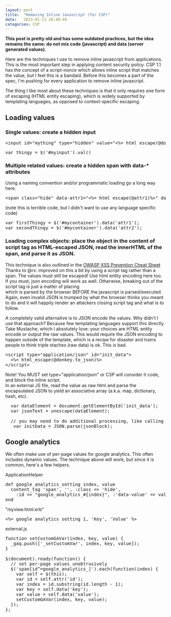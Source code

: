 ```yaml
---
layout: post
title:  "Removing Inline Javascript (for CSP)"
date:   2013-01-13 20:40:49
categories: CSP
---
```


**This post is pretty old and has some outdated practices, but the idea remains the same: do not mix code (javascript) and data (server generated values).**

Here are the techniques I use to remove inline javascript from applications. This is the most important step in applying content security policy. CSP 1.1 has the concept of a script-nonce which allows inline script that matches the value, but I feel this is a bandaid. Before this becomes a part of the spec, I'm pushing for every application to remove inline javascript.  

The thing I like most about these techniques is that it only requires one form of escaping (HTML entity escaping), which is widely supported by templating languages, as opposed to context-specific escaping.  

## Loading values

### Single values: create a hidden input

<pre class="prettyprint">
&lt;input id="mything" type="hidden" value="<%= html_escape(@donkey) %>"&gt;
</pre>

<pre class="prettyprint">var thingy = $('#myinput').val()</pre>

### Multiple related values: create a hidden span with data-* attributes

<div>Using a naming convention and/or programmatic loading go a long way here.</div>

<pre class="prettyprint">&lt;span class="hide" data-attr1="<%= html_escape(@attr1)%>" data-attr2="<%= html_escape(@attr2)%>" id="mycontainer"&gt;&lt;/span&gt;</pre>

(note this is terrible code, but I didn't want to use any language specific code)

<pre class="prettyprint">var firstThingy = $('#mycontainer').data('attr1');
var secondThingy = $('#mycontainer').data('attr2');</pre>

### Loading complex objects: place the object in the content of script tag as HTML-escaped JSON, read the innerHTML of the span, and parse it as JSON.

This technique is also outlined in the [OWASP XSS Prevention Cheat Sheet](https://www.owasp.org/index.php/XSS_(Cross_Site_Scripting)_Prevention_Cheat_Sheet#RULE_.233.1_-_HTML_escape_JSON_values_in_an_HTML_context_and_read_the_data_with_JSON.parse) Thanks to @rx: improved on this a bit by using a script tag rather than a span. The values must still be escaped! Use html entity encoding here too. If you must, json encoding will work as well. Otherwise, breaking out of the script tag is just a matter of placing   
which is parsed by the browser BEFORE the javascript is parsed/executed. Again, even invalid JSON is trumped by what the browser thinks you meant to do and it will happily render an attackers closing script tag and what is to follow.  

A completely valid alternative is to JSON encode the values. Why didn't I use that approach? Because few templating languages support this directly. Take Mustache, which I absolutely love: your choices are HTML entity encode or output the raw values. This would require the JSON encoding to happen outside of the template, which is a recipe for disaster and trains people to think triple staches (raw data) is ok. This is bad.

<pre class="prettyprint">
&lt;script type="application/json" id="init_data"&gt;
  <%= html_escape(@donkey.to_json)%>
&lt;/script&gt;
</pre>

Note! You MUST set type="application/json" or CSP will consider it code, and block the inline script.   
In an external JS file, read the value as raw html and parse the encapsulated JSON to yield an associative array (a.k.a. map, dictionary, hash, etc).

<pre class="prettyprint">  var dataElement = document.getElementById('init_data');
  var jsonText = unescape(dataElement);  

  // you may need to do additional processing, like calling split
   var initData = JSON.parse(jsonBlock);
</pre>

## Google analytics

We often make use of per-page values for google analytics. This often includes dynamic values. The technique above will work, but since it is common, here's a few helpers.  

ApplicationHelper  

<pre class="prettyprint">
def google_analytics_setting index, value
  content_tag 'span', '', :class => 'hide',
    :id => "google_analytics_#{index}", :'data-value' => value
end
</pre>

"myview.html.erb"   

<pre class="prettyprint"><%= google_analytics_setting 1, 'Key', 'Value' %></pre>

external.js  

<pre class="prettyprint">function setCustomGAVar(index, key, value) {
  _gaq.push(['_setCustomVar', index, key, value]);
}

$(document).ready(function() {
  // set per-page values unobtrusively
  $('span[id^=google_analytics_]').each(function(index) {
    var self = $(this);
    var id = self.attr('id');
    var index = id.substring(id.length - 1);
    var key = self.data('key');
    var value = self.data('value');
    setCustomGAVar(index, key, value);
  });
};</pre>
